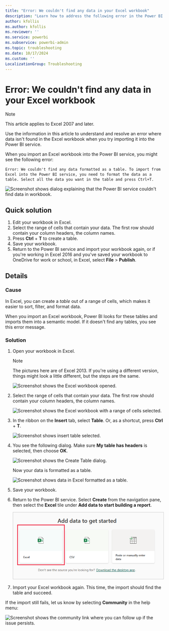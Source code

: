 ```yaml
---
title: "Error: We couldn't find any data in your Excel workbook"
description: "Learn how to address the following error in the Power BI service: We couldn't find any data in your Excel workbook."
author: kfollis
ms.author: kfollis
ms.reviewer: ''
ms.service: powerbi
ms.subservice: powerbi-admin
ms.topic: troubleshooting
ms.date: 10/17/2024
ms.custom: ''
LocalizationGroup: Troubleshooting
---
```

# Error: We couldn't find any data in your Excel workbook

> [!NOTE]  
> This article applies to Excel 2007 and later.

Use the information in this article to understand and resolve an error where data isn't found in the Excel workbook when you try importing it into the Power BI service.

When you import an Excel workbook into the Power BI service, you might see the following error:

```output
Error: We couldn't find any data formatted as a table. To import from Excel into the Power BI service, you need to format the data as a table. Select all the data you want in the table and press Ctrl+T.
```

![Screenshot shows dialog explaining that the Power BI service couldn't find data in workbook.](media/service-admin-troubleshoot-excel-workbook-data/power-bi-we-couldnt-find-any-data.png)

## Quick solution

1. Edit your workbook in Excel.
1. Select the range of cells that contain your data. The first row should contain your column headers, the column names.
1. Press **Ctrl** + **T** to create a table.
1. Save your workbook.
1. Return to the Power BI service and import your workbook again, or if you're working in Excel 2016 and you've saved your workbook to OneDrive for work or school, in Excel, select **File** > **Publish**.

## Details

### Cause

In Excel, you can create a *table* out of a range of cells, which makes it easier to sort, filter, and format data.

When you import an Excel workbook, Power BI looks for these tables and imports them into a semantic model. If it doesn't find any tables, you see this error message.

### Solution

1. Open your workbook in Excel.

   > [!NOTE]
   > The pictures here are of Excel 2013. If you're using a different version, things might look a little different, but the steps are the same.

    ![Screenshot shows the Excel workbook opened.](media/service-admin-troubleshoot-excel-workbook-data/power-bi-troubleshoot-excel-worksheet-1.png)

1. Select the range of cells that contain your data. The first row should contain your column headers, the column names.

   ![Screenshot shows the Excel workbook with a range of cells selected.](media/service-admin-troubleshoot-excel-workbook-data/power-bi-troubleshoot-excel-worksheet-2.png)

1. In the ribbon on the **Insert** tab, select **Table**. Or, as a shortcut, press **Ctrl** + **T**.

   ![Screenshot shows insert table selected.](media/service-admin-troubleshoot-excel-workbook-data/power-bi-troubleshoot-excel-worksheet-3.png)

1. You see the following dialog. Make sure **My table has headers** is selected, then choose **OK**.

    ![Screenshot shows the Create Table dialog.](media/service-admin-troubleshoot-excel-workbook-data/power-bi-troubleshoot-excel-create-table.png)

   Now your data is formatted as a table.

   ![Screenshot shows data in Excel formatted as a table.](media/service-admin-troubleshoot-excel-workbook-data/power-bi-troubleshoot-excel-table.png)

1. Save your workbook.

1. Return to the Power BI service. Select **Create** from the navigation pane, then select the **Excel** tile under **Add data to start building a report**.

   ![Screenshot shows Add data to get started where you can choose Excel files.](media/service-admin-troubleshoot-excel-workbook-data/power-bi-get-files.png)

1. Import your Excel workbook again. This time, the import should find the table and succeed.

If the import still fails, let us know by selecting **Community** in the help menu:

![Screenshot shows the community link where you can follow up if the issue persists.](media/service-admin-troubleshoot-excel-workbook-data/power-bi-question-menu-community.png)
